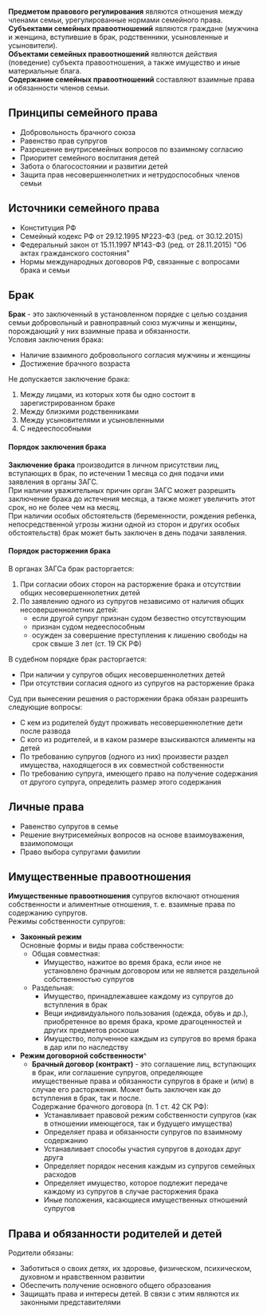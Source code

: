 **Предметом правового регулирования** являются отношения между членами семьи, урегулированные нормами семейного права.  
**Субъектами семейных правоотношений** являются граждане (мужчина и женщина, вступившие в брак, родственники, усыновленные и усыновители).  
**Объектами семейных правоотношений** являются действия (поведение) субъекта правоотношения, а также имущество и иные материальные блага.  
**Содержание семейных правоотношений** составляют взаимные права и обязанности членов семьи.
## Принципы семейного права
- Добровольность брачного союза
- Равенство прав супругов
- Разрешение внутрисемейных вопросов по взаимному согласию
- Приоритет семейного воспитания детей
- Забота о благосостоянии и развитии детей
- Защита прав несовершеннолетних и нетрудоспособных членов семьи
## Источники семейного права
- Конституция РФ
- Семейный кодекс РФ от 29.12.1995 №223-ФЗ (ред. от 30.12.2015)
- Федеральный закон от 15.11.1997 №143-ФЗ (ред. от 28.11.2015) "Об актах гражданского состояния"
- Нормы международных договоров РФ, связанные с вопросами брака и семьи
## Брак
**Брак** - это заключенный в установленном порядке с целью создания семьи добровольный и равноправный союз мужчины и женщины, порождающий у них взаимные права и обязанности.  
Условия заключения брака:
- Наличие взаимного добровольного согласия мужчины и женщины
- Достижение брачного возраста
  
Не допускается заключение брака:
1. Между лицами, из которых хотя бы одно состоит в зарегистрированном браке
2. Между близкими родственниками
3. Между усыновителями и усыновленными
4. С недееспособными
#### Порядок заключения брака
**Заключение брака** производится в личном присутствии лиц, вступающих в брак, по истечении 1 месяца со дня подачи ими заявления в органы ЗАГС.  
При наличии уважительных причин орган ЗАГС может разрешить заключение брака до истечения месяца, а также может увеличить этот срок, но не более чем на месяц.  
При наличии особых обстоятельств (беременности, рождения ребенка, непосредственной угрозы жизни одной из сторон и других особых обстоятельств) брак может быть заключен в день подачи заявления.
#### Порядок расторжения брака
В органах ЗАГСа брак расторгается:
1. При согласии обоих сторон на расторжение брака и отсутствии общих несовершеннолетних детей
2. По заявлению одного из супругов независимо от наличия общих несовершеннолетних детей:
	- если другой супруг признан судом безвестно отсутствующим
	- признан судом недееспособным
	- осужден за совершение преступления к лишению свободы на срок свыше 3 лет (ст. 19 СК РФ)
  
В судебном порядке брак расторгается:
- При наличии у супругов общих несовершеннолетних детей
- При отсутствии согласия одного из супругов на расторжение брака
  
Суд при вынесении решения о расторжении брака обязан разрешить следующие вопросы:
- С кем из родителей будут проживать несовершеннолетние дети после развода
- С кого из родителей, и в каком размере взыскиваются алименты на детей
- По требованию супругов (одного из них) произвести раздел имущества, находящегося в их совместной собственности
- По требованию супруга, имеющего право на получение содержания от другого супруга, определить размер этого содержания
## Личные права
- Равенство супругов в семье
- Решение внутрисемейных вопросов на основе взаимоуважения, взаимопомощи
- Право выбора супругами фамилии
## Имущественные правоотношения
**Имущественные правоотношения** супругов включают отношения собственности и алиментные отношения, т. е. взаимные права по содержанию супругов.  
Режимы собственности супругов:
- **Законный режим**  
	Основные формы и виды права собственности:
	- Общая совместная:
		- Имущество, нажитое во время брака, если иное не установлено брачным договором или не является раздельной собственностью супругов
	- Раздельная:
		- Имущество, принадлежавшее каждому из супругов до вступления в брак
		- Вещи индивидуального пользования (одежда, обувь и др.), приобретенное во время брака, кроме драгоценностей и других предметов роскоши
		- Имущество, полученное каждым из супругов во время брака в дар или по наследству
- **Режим договорной собственности**^
	- **Брачный договор (контракт)** - это соглашение лиц, вступающих в брак, или соглашение супругов, определяющее имущественные права и обязанности супругов в браке и (или) в случае его расторжения. Может быть заключен как до вступления в брак, так и после.  
		Содержание брачного договора (п. 1 ст. 42 СК РФ):
		- Устанавливает правовой режим собственности супругов (как в отношении имеющегося, так и будущего имущества)
		- Определяет права и обязанности супругов по взаимному содержанию
		- Устанавливает способы участия супругов в доходах друг друга
		- Определяет порядок несения каждым из супругов семейных расходов
		- Определяет имущество, которое подлежит передаче каждому из супругов в случае расторжения брака
		- Иные положения, касающиеся имущественных отношений супругов
## Права и обязанности родителей и детей
Родители обязаны:
- Заботиться о своих детях, их здоровье, физическом, психическом, духовном и нравственном развитии
- Обеспечить получение основного общего образования
- Защищать права и интересы детей. В связи с этим являются их законными представителями
  
